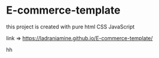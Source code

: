 # E-commerce-template
this project is created with pure html CSS JavaScript 

link =>  https://ladraniamine.github.io/E-commerce-template/

hh

